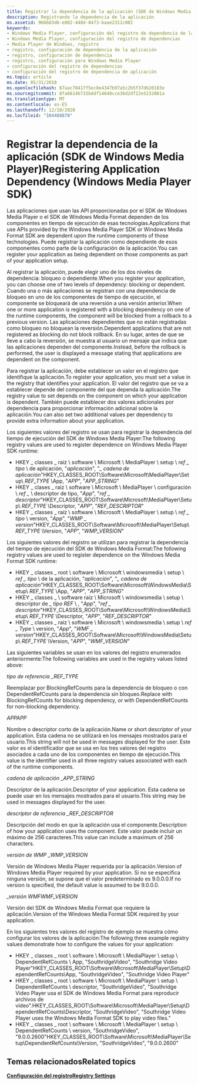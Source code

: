 ```yaml
---
title: Registrar la dependencia de la aplicación (SDK de Windows Media Player)
description: Registrando la dependencia de la aplicación
ms.assetid: 966683d6-e082-448d-8473-baae2311c082
keywords:
- Windows Media Player, configuración del registro de dependencia de la aplicación
- Windows Media Player, configuración del registro de dependencias
- Media Player de Windows, registro
- registro, configuración de dependencia de la aplicación
- registro, configuración de dependencia
- registro, configuración para Windows Media Player
- configuración del registro de dependencias
- configuración del registro de dependencia de aplicación
ms.topic: article
ms.date: 05/31/2018
ms.openlocfilehash: 67aac78417f5ec8e4347b97a5c2b5f37db20183e
ms.sourcegitcommit: 8fa6614b715bddf14648cce36d2df22e5232801a
ms.translationtype: MT
ms.contentlocale: es-ES
ms.lasthandoff: 12/10/2020
ms.locfileid: "104488878"
---
```

# <a name="registering-application-dependency-windows-media-player-sdk"></a><span data-ttu-id="4831b-111">Registrar la dependencia de la aplicación (SDK de Windows Media Player)</span><span class="sxs-lookup"><span data-stu-id="4831b-111">Registering Application Dependency (Windows Media Player SDK)</span></span>

<span data-ttu-id="4831b-112">Las aplicaciones que usan las API proporcionadas por el SDK de Windows Media Player o el SDK de Windows Media Format dependen de los componentes en tiempo de ejecución de esas tecnologías.</span><span class="sxs-lookup"><span data-stu-id="4831b-112">Applications that use APIs provided by the Windows Media Player SDK or Windows Media Format SDK are dependent upon the runtime components of those technologies.</span></span> <span data-ttu-id="4831b-113">Puede registrar la aplicación como dependiente de esos componentes como parte de la configuración de la aplicación.</span><span class="sxs-lookup"><span data-stu-id="4831b-113">You can register your application as being dependent on those components as part of your application setup.</span></span>

<span data-ttu-id="4831b-114">Al registrar la aplicación, puede elegir uno de los dos niveles de dependencia: bloqueo o dependiente.</span><span class="sxs-lookup"><span data-stu-id="4831b-114">When you register your application, you can choose one of two levels of dependency: blocking or dependent.</span></span> <span data-ttu-id="4831b-115">Cuando una o más aplicaciones se registran con una dependencia de bloqueo en uno de los componentes de tiempo de ejecución, el componente se bloqueará de una reversión a una versión anterior.</span><span class="sxs-lookup"><span data-stu-id="4831b-115">When one or more application is registered with a blocking dependency on one of the runtime components, the component will be blocked from a rollback to a previous version.</span></span> <span data-ttu-id="4831b-116">Las aplicaciones dependientes que no están registradas como bloqueo no bloquean la reversión.</span><span class="sxs-lookup"><span data-stu-id="4831b-116">Dependent applications that are not registered as blocking do not block rollback.</span></span> <span data-ttu-id="4831b-117">En su lugar, antes de que se lleve a cabo la reversión, se muestra al usuario un mensaje que indica que las aplicaciones dependen del componente.</span><span class="sxs-lookup"><span data-stu-id="4831b-117">Instead, before the rollback is performed, the user is displayed a message stating that applications are dependent on the component.</span></span>

<span data-ttu-id="4831b-118">Para registrar la aplicación, debe establecer un valor en el registro que identifique la aplicación.</span><span class="sxs-lookup"><span data-stu-id="4831b-118">To register your application, you must set a value in the registry that identifies your application.</span></span> <span data-ttu-id="4831b-119">El valor del registro que se va a establecer depende del componente del que dependa la aplicación.</span><span class="sxs-lookup"><span data-stu-id="4831b-119">The registry value to set depends on the component on which your application is dependent.</span></span> <span data-ttu-id="4831b-120">También puede establecer dos valores adicionales por dependencia para proporcionar información adicional sobre la aplicación.</span><span class="sxs-lookup"><span data-stu-id="4831b-120">You can also set two additional values per dependency to provide extra information about your application.</span></span>

<span data-ttu-id="4831b-121">Los siguientes valores del registro se usan para registrar la dependencia del tiempo de ejecución del SDK de Windows Media Player:</span><span class="sxs-lookup"><span data-stu-id="4831b-121">The following registry values are used to register dependence on Windows Media Player SDK runtime:</span></span>

-   <span data-ttu-id="4831b-122">HKEY \_ classes \_ raíz \\ software \\ Microsoft \\ MediaPlayer \\ setup \\ *ref \_ tipo* \\ de aplicación, "*aplicación*", "*\_ cadena de aplicación*"</span><span class="sxs-lookup"><span data-stu-id="4831b-122">HKEY\_CLASSES\_ROOT\\Software\\Microsoft\\MediaPlayer\\Setup\\ *REF\_TYPE* \\App, "*APP*", "*APP\_STRING*"</span></span>
-   <span data-ttu-id="4831b-123">HKEY \_ clases \_ raíz \\ software \\ Microsoft \\ MediaPlayer \\ configuración \\ *ref \_* \\ descriptor de tipo, "*App*", "*ref \_ descriptor*"</span><span class="sxs-lookup"><span data-stu-id="4831b-123">HKEY\_CLASSES\_ROOT\\Software\\Microsoft\\MediaPlayer\\Setup\\ *REF\_TYPE* \\Descriptor, "*APP*", "*REF\_DESCRIPTOR*"</span></span>
-   <span data-ttu-id="4831b-124">HKEY \_ classes \_ raíz \\ software \\ Microsoft \\ MediaPlayer \\ setup \\ *ref \_ tipo* \\ version, "*App*", "*WMP \_ version*"</span><span class="sxs-lookup"><span data-stu-id="4831b-124">HKEY\_CLASSES\_ROOT\\Software\\Microsoft\\MediaPlayer\\Setup\\ *REF\_TYPE* \\Version, "*APP*", "*WMP\_VERSION*"</span></span>

<span data-ttu-id="4831b-125">Los siguientes valores del registro se utilizan para registrar la dependencia del tiempo de ejecución del SDK de Windows Media Format:</span><span class="sxs-lookup"><span data-stu-id="4831b-125">The following registry values are used to register dependence on the Windows Media Format SDK runtime:</span></span>

-   <span data-ttu-id="4831b-126">HKEY \_ classes \_ root \\ software \\ Microsoft \\ windowsmedia \\ setup \\ *ref \_ tipo* \\ de la aplicación, "*aplicación*", "*\_ cadena de aplicación*"</span><span class="sxs-lookup"><span data-stu-id="4831b-126">HKEY\_CLASSES\_ROOT\\Software\\Microsoft\\WindowsMedia\\Setup\\ *REF\_TYPE* \\App, "*APP*", "*APP\_STRING*"</span></span>
-   <span data-ttu-id="4831b-127">HKEY \_ classes \_ \\ software raíz \\ Microsoft \\ windowsmedia \\ setup \\ descriptor de *\_ tipo REF* \\ , "*App*", "*ref \_ descriptor*"</span><span class="sxs-lookup"><span data-stu-id="4831b-127">HKEY\_CLASSES\_ROOT\\Software\\Microsoft\\WindowsMedia\\Setup\\ *REF\_TYPE* \\Descriptor, "*APP*", "*REF\_DESCRIPTOR*"</span></span>
-   <span data-ttu-id="4831b-128">HKEY \_ classes \_ raíz \\ software \\ Microsoft \\ windowsmedia \\ setup \\ *ref \_ Type* \\ version, "*App*", "*WMF \_ version*"</span><span class="sxs-lookup"><span data-stu-id="4831b-128">HKEY\_CLASSES\_ROOT\\Software\\Microsoft\\WindowsMedia\\Setup\\ *REF\_TYPE* \\Version, "*APP*", "*WMF\_VERSION*"</span></span>

<span data-ttu-id="4831b-129">Las siguientes variables se usan en los valores del registro enumerados anteriormente:</span><span class="sxs-lookup"><span data-stu-id="4831b-129">The following variables are used in the registry values listed above:</span></span>

<span data-ttu-id="4831b-130">*tipo de referencia \_*</span><span class="sxs-lookup"><span data-stu-id="4831b-130">*REF\_TYPE*</span></span>

<span data-ttu-id="4831b-131">Reemplazar por BlockingRefCounts para la dependencia de bloqueo o con DependentRefCounts para la dependencia sin bloqueo.</span><span class="sxs-lookup"><span data-stu-id="4831b-131">Replace with BlockingRefCounts for blocking dependency, or with DependentRefCounts for non-blocking dependency.</span></span>

<span data-ttu-id="4831b-132">*APP*</span><span class="sxs-lookup"><span data-stu-id="4831b-132">*APP*</span></span>

<span data-ttu-id="4831b-133">Nombre o descriptor corto de la aplicación.</span><span class="sxs-lookup"><span data-stu-id="4831b-133">Name or short descriptor of your application.</span></span> <span data-ttu-id="4831b-134">Esta cadena no se utilizará en los mensajes mostrados para el usuario.</span><span class="sxs-lookup"><span data-stu-id="4831b-134">This string will not be used in messages displayed for the user.</span></span> <span data-ttu-id="4831b-135">Este valor es el identificador que se usa en los tres valores del registro asociados a cada uno de los componentes en tiempo de ejecución.</span><span class="sxs-lookup"><span data-stu-id="4831b-135">This value is the identifier used in all three registry values associated with each of the runtime components.</span></span>

<span data-ttu-id="4831b-136">*cadena de aplicación \_*</span><span class="sxs-lookup"><span data-stu-id="4831b-136">*APP\_STRING*</span></span>

<span data-ttu-id="4831b-137">Descriptor de la aplicación.</span><span class="sxs-lookup"><span data-stu-id="4831b-137">Descriptor of your application.</span></span> <span data-ttu-id="4831b-138">Esta cadena se puede usar en los mensajes mostrados para el usuario.</span><span class="sxs-lookup"><span data-stu-id="4831b-138">This string may be used in messages displayed for the user.</span></span>

<span data-ttu-id="4831b-139">*descriptor de referencia \_*</span><span class="sxs-lookup"><span data-stu-id="4831b-139">*REF\_DESCRIPTOR*</span></span>

<span data-ttu-id="4831b-140">Descripción del modo en que la aplicación usa el componente.</span><span class="sxs-lookup"><span data-stu-id="4831b-140">Description of how your application uses the component.</span></span> <span data-ttu-id="4831b-141">Este valor puede incluir un máximo de 256 caracteres.</span><span class="sxs-lookup"><span data-stu-id="4831b-141">This value can include a maximum of 256 characters.</span></span>

<span data-ttu-id="4831b-142">*versión de WMP \_*</span><span class="sxs-lookup"><span data-stu-id="4831b-142">*WMP\_VERSION*</span></span>

<span data-ttu-id="4831b-143">Versión de Windows Media Player requerida por la aplicación.</span><span class="sxs-lookup"><span data-stu-id="4831b-143">Version of Windows Media Player required by your application.</span></span> <span data-ttu-id="4831b-144">Si no se especifica ninguna versión, se supone que el valor predeterminado es 9.0.0.0.</span><span class="sxs-lookup"><span data-stu-id="4831b-144">If no version is specified, the default value is assumed to be 9.0.0.0.</span></span>

<span data-ttu-id="4831b-145">*\_versión WMF*</span><span class="sxs-lookup"><span data-stu-id="4831b-145">*WMF\_VERSION*</span></span>

<span data-ttu-id="4831b-146">Versión del SDK de Windows Media Format que requiere la aplicación.</span><span class="sxs-lookup"><span data-stu-id="4831b-146">Version of the Windows Media Format SDK required by your application.</span></span>

<span data-ttu-id="4831b-147">En los siguientes tres valores del registro de ejemplo se muestra cómo configurar los valores de la aplicación:</span><span class="sxs-lookup"><span data-stu-id="4831b-147">The following three example registry values demonstrate how to configure the values for your application:</span></span>

-   <span data-ttu-id="4831b-148">HKEY \_ classes \_ root \\ software \\ Microsoft \\ MediaPlayer \\ setup \\ DependentRefCounts \\ App, "SouthridgeVideo", "Southridge Video Player"</span><span class="sxs-lookup"><span data-stu-id="4831b-148">HKEY\_CLASSES\_ROOT\\Software\\Microsoft\\MediaPlayer\\Setup\\DependentRefCounts\\App, "SouthridgeVideo", "Southridge Video Player"</span></span>
-   <span data-ttu-id="4831b-149">HKEY \_ classes \_ root \\ software \\ Microsoft \\ MediaPlayer \\ setup \\ DependentRefCounts \\ descriptor, "SouthridgeVideo", "Southridge Video Player usa el SDK de Windows Media Format para reproducir archivos de vídeo".</span><span class="sxs-lookup"><span data-stu-id="4831b-149">HKEY\_CLASSES\_ROOT\\Software\\Microsoft\\MediaPlayer\\Setup\\DependentRefCounts\\Descriptor, "SouthridgeVideo", "Southridge Video Player uses the Windows Media Format SDK to play video files."</span></span>
-   <span data-ttu-id="4831b-150">HKEY \_ classes \_ root \\ software \\ Microsoft \\ MediaPlayer \\ setup \\ DependentRefCounts \\ version, "SouthridgeVideo", "9.0.0.2600"</span><span class="sxs-lookup"><span data-stu-id="4831b-150">HKEY\_CLASSES\_ROOT\\Software\\Microsoft\\MediaPlayer\\Setup\\DependentRefCounts\\Version, "SouthridgeVideo", "9.0.0.2600"</span></span>

## <a name="related-topics"></a><span data-ttu-id="4831b-151">Temas relacionados</span><span class="sxs-lookup"><span data-stu-id="4831b-151">Related topics</span></span>

<dl> <dt>

[<span data-ttu-id="4831b-152">**Configuración del registro**</span><span class="sxs-lookup"><span data-stu-id="4831b-152">**Registry Settings**</span></span>](registry-settings.md)
</dt> </dl>

 

 




